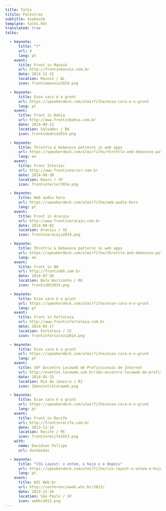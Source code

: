 ```yaml
---
title: Talks
titulo: Palestras
subtitle: dsadasda
template: talks.hbt
translated: true
talks:

  - keynote:
      title: "?"
      url: #
      lang: pt
    event:
      title: Front in Maceió
      url: http://frontinmaceio.com.br
      date: 2014-11-15
      location: Maceió / AL
      icon: frontinmaceio2014.png

  - keynote:
      title: Esse cara é o grunt
      url: https://speakerdeck.com/almirfilho/esse-cara-e-o-grunt
      lang: pt
    event:
      title: Front in Bahia
      url: http://www.frontinbahia.com.br
      date: 2014-09-13
      location: Salvador / BA
      icon: frontinbahia2014.png

  - keynote:
      title: Throttle & Debounce patterns in web apps
      url: https://speakerdeck.com/almirfilho/throttle-and-debounce-patterns-in-web-apps
      lang: en
    event:
      title: Front Interior
      url: http://www.frontinterior.com.br
      date: 2014-08-30
      location: Bauru / SP
      icon: frontinterior2014.png

  - keynote:
      title: Web audio hero
      url: https://speakerdeck.com/almirfilho/web-audio-hero
      lang: pt
    event:
      title: Front in Aracaju
      url: http://www.frontinaracaju.com.br
      date: 2014-08-02
      location: Aracaju / SE
      icon: frontinaracaju2014.png

  - keynote:
      title: Throttle & Debounce patterns in web apps
      url: https://speakerdeck.com/almirfilho/throttle-and-debounce-patterns-in-web-apps
      lang: en
    event:
      title: Front in BH
      url: http://frontinbh.com.br
      date: 2014-07-26
      location: Belo Horizonte / MG
      icon: frontinbh2014.png

  - keynote:
      title: Esse cara é o grunt
      url: https://speakerdeck.com/almirfilho/esse-cara-e-o-grunt
      lang: pt
    event:
      title: Front in Fortaleza
      url: http://www.frontinfortaleza.com.br
      date: 2014-05-17
      location: Fortaleza / CE
      icon: frontinfortaleza2014.png

  - keynote:
      title: Esse cara é o grunt
      url: https://speakerdeck.com/almirfilho/esse-cara-e-o-grunt
      lang: pt
    event:
      title: 16º Encontro Locaweb de Profissionais de Internet
      url: http://eventos.locaweb.com.br/16o-encontro-locaweb-de-profissionais-de-internet-rio-de-janeiro/
      date: 2014-05-15
      location: Rio de Janeiro / RJ
      icon: 16encontrolocaweb.png

  - keynote:
      title: Esse cara é o grunt
      url: https://speakerdeck.com/almirfilho/esse-cara-e-o-grunt
      lang: pt
    event:
      title: Front in Recife
      url: http://frontinrecife.com.br
      date: 2013-12-14
      location: Recife / PE
      icon: frontinrecife2013.png
    with:
      name: Davidson Fellipe
      url: dasdasdas

  - keynote:
      title: "CSS Layout: o ontem, o hoje e o depois"
      url: https://speakerdeck.com/almirfilho/css-layout-o-ontem-o-hoje-e-o-depois
      lang: pt
    event:
      title: W3C Web.br
      url: http://conferenciaweb.w3c.br/2013/
      date: 2013-11-18
      location: São Paulo / SP
      icon: webbr2013.png
---
```


